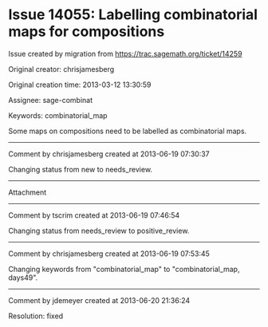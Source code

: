 # Issue 14055: Labelling combinatorial maps for compositions

Issue created by migration from https://trac.sagemath.org/ticket/14259

Original creator: chrisjamesberg

Original creation time: 2013-03-12 13:30:59

Assignee: sage-combinat

Keywords: combinatorial_map

Some maps on compositions need to be labelled as combinatorial maps.


---

Comment by chrisjamesberg created at 2013-06-19 07:30:37

Changing status from new to needs_review.


---

Attachment


---

Comment by tscrim created at 2013-06-19 07:46:54

Changing status from needs_review to positive_review.


---

Comment by chrisjamesberg created at 2013-06-19 07:53:45

Changing keywords from "combinatorial_map" to "combinatorial_map, days49".


---

Comment by jdemeyer created at 2013-06-20 21:36:24

Resolution: fixed

